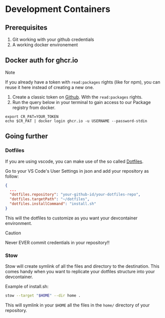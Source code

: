 # Development Containers

## Prerequisites

1. Git working with your github credentials
2. A working docker environement

## Docker auth for ghcr.io

> [!NOTE]
> If you already have a token with `read:packages` rights (like for npm), you can reuse it here instead of creating a new one.

1. Create a classic token on [Github](https://github.com/settings/tokens). With the `read:packages` rights.
2. Run the query below in your terminal to gain access to our Package registry from docker.

```shell
export CR_PAT=YOUR_TOKEN
echo $CR_PAT | docker login ghcr.io -u USERNAME --password-stdin
```

## Going further

### Dotfiles

If you are using vscode, you can make use of the so called [Dotfiles](https://code.visualstudio.com/docs/devcontainers/containers#_personalizing-with-dotfile-repositories).

Go to your VS Code's User Settings in json and add your repository as follow:

```json
{
  ...
  "dotfiles.repository": "your-github-id/your-dotfiles-repo",
  "dotfiles.targetPath": "~/dotfiles",
  "dotfiles.installCommand": "install.sh"
}
```

This will the dotfiles to customize as you want your devcontainer environment.

> [!CAUTION]
> Never EVER commit credentials in your repository!!

### Stow

Stow will create symlink of all the files and directory to the destination.
This comes handy when you want to replicate your dotfiles structure into
your devcontainer.

Example of install.sh:

```bash
stow --target "$HOME" --dir home .
```

This will symlink in your `$HOME` all the files in the `home/` directory of your
repository.
